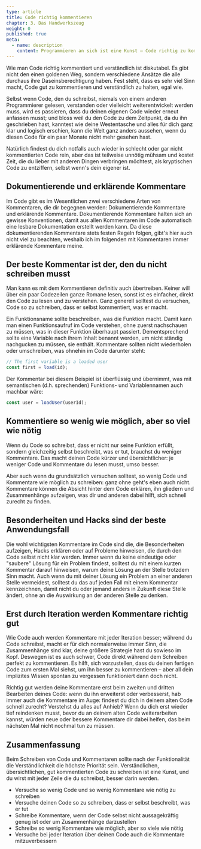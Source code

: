 ```yaml
---
type: article
title: Code richtig kommentieren
chapter: 3. Das Handwerkszeug
weight: 0
published: true
meta:
  - name: description
    content: Programmieren an sich ist eine Kunst – Code richtig zu kommentieren ebenso. Hier erfährst du, wie du Code kommentierst wie ein Profi.
---
```


Wie man Code richtig kommentiert und verständlich ist diskutabel. Es gibt nicht den einen goldenen Weg, sondern verschiedene Ansätze die alle durchaus ihre Daseinsberechtigung haben. Fest steht, dass es sehr viel Sinn macht, Code gut zu kommentieren und verständlich zu halten, egal wie.

Selbst wenn Code, den du schreibst, niemals von einem anderen Programmierer gelesen, verstanden oder vielleicht weiterentwickelt werden muss, wird es passieren, dass du deinen eigenen Code wieder erneut anfassen musst; und bloss weil du den Code zu dem Zeitpunkt, da du ihn geschrieben hast, kanntest wie deine Westentasche und alles für dich ganz klar und logisch erschien, kann die Welt ganz anders aussehen, wenn du diesen Code für ein paar Monate nicht mehr gesehen hast.

Natürlich findest du dich notfalls auch wieder in schlecht oder gar nicht kommentierten Code rein, aber das ist teilweise unnötig mühsam und kostet Zeit, die du lieber mit anderen Dingen verbringen möchtest, als kryptischen Code zu entziffern, selbst wenn's dein eigener ist.

## Dokumentierende und erklärende Kommentare

Im Code gibt es im Wesentlichen zwei verschiedene Arten von Kommentaren, die dir begegnen werden: Dokumentierende Kommentare und erklärende Kommentare. Dokumentierende Kommentare halten sich an gewisse Konventionen, damit aus allen Kommentaren im Code automatisch eine lesbare Dokumentation erstellt werden kann. Da diese dokumentierenden Kommentare stets festen Regeln folgen, gibt's hier auch nicht viel zu beachten, weshalb ich im folgenden mit Kommentaren immer erklärende Kommentare meine.

## Der beste Kommentar ist der, den du nicht schreiben musst

Man kann es mit dem Kommentieren definitiv auch übertreiben. Keiner will über ein paar Codezeilen ganze Romane lesen, sonst ist es einfacher, direkt den Code zu lesen und zu verstehen. Ganz generell solltest du versuchen, Code so zu schreiben, dass er selbst kommentiert, was er macht.

Ein Funktionsname sollte beschreiben, was die Funktion macht. Damit kann man einen Funktionsaufruf im Code verstehen, ohne zuerst nachschauen zu müssen, was in dieser Funktion überhaupt passiert. Dementsprechend sollte eine Variable nach ihrem Inhalt benannt werden, um nicht ständig nachgucken zu müssen, sie enthält. Kommentare sollten nicht wiederholen oder umschreiben, was ohnehin im Code darunter steht:

```js
// The first variable is a loaded user
const first = load(id);
```

Der Kommentar bei diesem Beispiel ist überflüssig und übernimmt, was mit semantischen (d.h. sprechenden) Funktions- und Variablennamen auch machbar wäre:

```js
const user = loadUser(userId);
```

## Kommentiere so wenig wie möglich, aber so viel wie nötig

Wenn du Code so schreibst, dass er nicht nur seine Funktion erfüllt, sondern gleichzeitig selbst beschreibt, was er tut, brauchst du weniger Kommentare. Das macht deinen Code kürzer und übersichtlicher: je weniger Code und Kommentare du lesen musst, umso besser.

Aber auch wenn du grundsätzlich versuchen solltest, so wenig Code und Kommentare wie möglich zu schreiben: ganz ohne geht's eben auch nicht. Kommentare können die Absicht hinter dem Code erklären, ihn gliedern und Zusammenhänge aufzeigen, was dir und anderen dabei hilft, sich schnell zurecht zu finden.

## Besonderheiten und Hacks sind der beste Anwendungsfall

Die wohl wichtigsten Kommentare im Code sind die, die Besonderheiten aufzeigen, Hacks erklären oder auf Probleme hinweisen, die durch den Code selbst nicht klar werden. Immer wenn du keine eindeutige oder "saubere" Lösung für ein Problem findest, solltest du mit einem kurzen Kommentar darauf hinweisen, warum deine Lösung an der Stelle trotzdem Sinn macht. Auch wenn du mit deiner Lösung ein Problem an einer anderen Stelle vermeidest, solltest du das auf jeden Fall mit einem Kommentar kennzeichnen, damit nicht du oder jemand anders in Zukunft diese Stelle ändert, ohne an die Auswirkung an der anderen Stelle zu denken.

## Erst durch Iteration werden Kommentare richtig gut

Wie Code auch werden Kommentare mit jeder Iteration besser; während du Code schreibst, macht er für dich normalerweise immer Sinn, die Zusammenhänge sind klar, deine größere Strategie hast du sowieso im Kopf. Deswegen ist es auch schwer, Code direkt während dem Schreiben perfekt zu kommentieren. Es hilft, sich vorzustellen, dass du deinen fertigen Code zum ersten Mal siehst, um ihn besser zu kommentieren – aber all dein implizites Wissen spontan zu vergessen funktioniert dann doch nicht.

Richtig gut werden deine Kommentare erst beim zweiten und dritten Bearbeiten deines Code: wenn du ihn erweiterst oder verbesserst, hab immer auch die Kommentare im Auge: findest du dich in deinem alten Code schnell zurecht? Verstehst du alles auf Anhieb? Wenn du dich erst wieder tief reindenken musst, bevor du an deinem alten Code weiterarbeiten kannst, würden neue oder bessere Kommentare dir dabei helfen, das beim nächsten Mal nicht nochmal tun zu müssen.

## Zusammenfassung

Beim Schreiben von Code und Kommentaren sollte nach der Funktionalität die Verständlichkeit die höchste Priorität sein. Verständlichen, übersichtlichen, gut kommentierten Code zu schreiben ist eine Kunst, und du wirst mit jeder Zeile die du schreibst, besser darin werden.

- Versuche so wenig Code und so wenig Kommentare wie nötig zu schreiben
- Versuche deinen Code so zu schreiben, dass er selbst beschreibt, was er tut
- Schreibe Kommentare, wenn der Code selbst nicht aussagekräftig genug ist oder um Zusammenhänge darzustellen
- Schreibe so wenig Kommentare wie möglich, aber so viele wie nötig
- Versuche bei jeder Iteration über deinen Code auch die Kommentare mitzuverbessern

<img src="https://vg09.met.vgwort.de/na/09a580f4b5714301a099bcf671a3a692" width="1" height="1" alt="">
